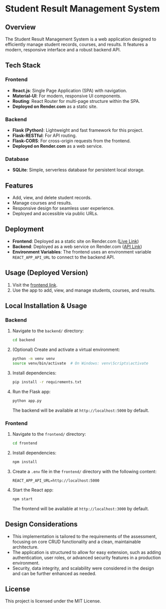 # Student Result Management System

## Overview
The Student Result Management System is a web application designed to efficiently manage student records, courses, and results. It features a modern, responsive interface and a robust backend API.

## Tech Stack

### Frontend
- **React.js**: Single Page Application (SPA) with navigation.
- **Material-UI**: For modern, responsive UI components.
- **Routing**: React Router for multi-page structure within the SPA.
- **Deployed on Render.com** as a static site.

### Backend
- **Flask (Python)**: Lightweight and fast framework for this project.
- **Flask-RESTful**: For API routing.
- **Flask-CORS**: For cross-origin requests from the frontend.
- **Deployed on Render.com** as a web service.

### Database
- **SQLite**: Simple, serverless database for persistent local storage.

## Features
- Add, view, and delete student records.
- Manage courses and results.
- Responsive design for seamless user experience.
- Deployed and accessible via public URLs.

## Deployment
- **Frontend**: Deployed as a static site on Render.com ([Live Link](https://grade-management-system-app.onrender.com))
- **Backend**: Deployed as a web service on Render.com ([API Link](https://grade-management-system-xmbf.onrender.com))
- **Environment Variables**: The frontend uses an environment variable `REACT_APP_API_URL` to connect to the backend API.

## Usage (Deployed Version)
1. Visit the [frontend link](https://grade-management-system-app.onrender.com).
2. Use the app to add, view, and manage students, courses, and results.

## Local Installation & Usage

### Backend
1. Navigate to the `backend/` directory:
   ```bash
   cd backend
   ```
2. (Optional) Create and activate a virtual environment:
   ```bash
   python -m venv venv
   source venv/bin/activate  # On Windows: venv\Scripts\activate
   ```
3. Install dependencies:
   ```bash
   pip install -r requirements.txt
   ```
4. Run the Flask app:
   ```bash
   python app.py
   ```
   The backend will be available at `http://localhost:5000` by default.

### Frontend
1. Navigate to the `frontend/` directory:
   ```bash
   cd frontend
   ```
2. Install dependencies:
   ```bash
   npm install
   ```
3. Create a `.env` file in the `frontend/` directory with the following content:
   ```env
   REACT_APP_API_URL=http://localhost:5000
   ```
4. Start the React app:
   ```bash
   npm start
   ```
   The frontend will be available at `http://localhost:3000` by default.

## Design Considerations
- This implementation is tailored to the requirements of the assessment, focusing on core CRUD functionality and a clean, maintainable architecture.
- The application is structured to allow for easy extension, such as adding authentication, user roles, or advanced security features in a production environment.
- Security, data integrity, and scalability were considered in the design and can be further enhanced as needed.

## License
This project is licensed under the MIT License.